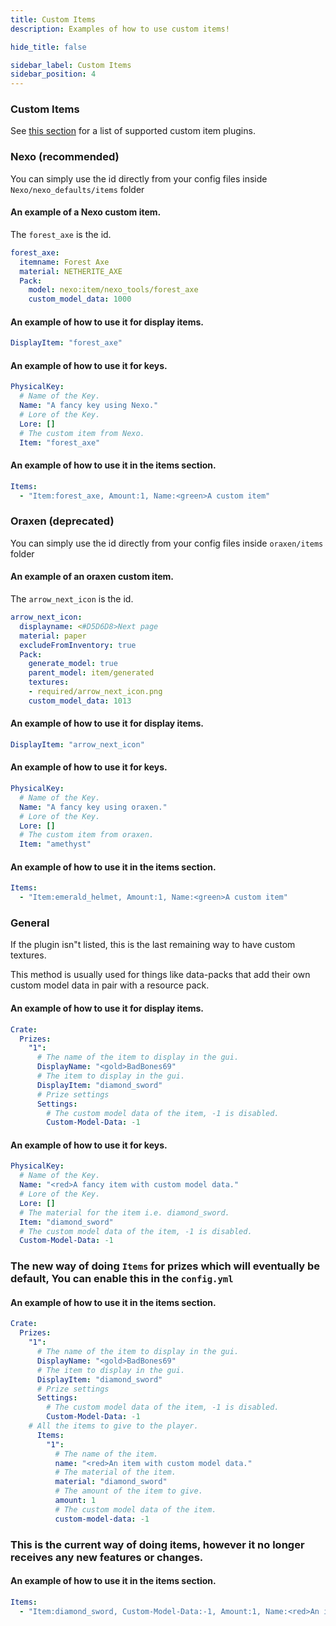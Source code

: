 ```yaml
---
title: Custom Items
description: Examples of how to use custom items!

hide_title: false

sidebar_label: Custom Items
sidebar_position: 4
---
```

### Custom Items
See [this section](../../../misc/plugin-support.md#custom-items) for a list of supported custom item plugins.

### Nexo (recommended)
You can simply use the id directly from your config files inside `Nexo/nexo_defaults/items` folder

#### An example of a Nexo custom item.
The `forest_axe` is the id.
```yaml
forest_axe:
  itemname: Forest Axe
  material: NETHERITE_AXE
  Pack:
    model: nexo:item/nexo_tools/forest_axe
    custom_model_data: 1000
```

#### An example of how to use it for display items.
```yaml
DisplayItem: "forest_axe"
```

#### An example of how to use it for keys.
```yaml
PhysicalKey:
  # Name of the Key.
  Name: "A fancy key using Nexo."
  # Lore of the Key.
  Lore: []
  # The custom item from Nexo.
  Item: "forest_axe"
```

#### An example of how to use it in the items section.
```yaml
Items:
  - "Item:forest_axe, Amount:1, Name:<green>A custom item"
```

### Oraxen (deprecated)
You can simply use the id directly from your config files inside `oraxen/items` folder

#### An example of an oraxen custom item.
The `arrow_next_icon` is the id.
```yaml
arrow_next_icon:
  displayname: <#D5D6D8>Next page
  material: paper
  excludeFromInventory: true
  Pack:
    generate_model: true
    parent_model: item/generated
    textures:
    - required/arrow_next_icon.png
    custom_model_data: 1013
```

#### An example of how to use it for display items.
```yaml
DisplayItem: "arrow_next_icon"
```

#### An example of how to use it for keys.
```yaml
PhysicalKey:
  # Name of the Key.
  Name: "A fancy key using oraxen."
  # Lore of the Key.
  Lore: []
  # The custom item from oraxen.
  Item: "amethyst"
```

#### An example of how to use it in the items section.
```yaml
Items:
  - "Item:emerald_helmet, Amount:1, Name:<green>A custom item"
```

### General
If the plugin isn"t listed, this is the last remaining way to have custom textures.

This method is usually used for things like data-packs that add their own custom model data in pair with a resource pack.

#### An example of how to use it for display items.
```yaml
Crate:
  Prizes:
    "1":
      # The name of the item to display in the gui.
      DisplayName: "<gold>BadBones69"
      # The item to display in the gui.
      DisplayItem: "diamond_sword"
      # Prize settings
      Settings:
        # The custom model data of the item, -1 is disabled.
        Custom-Model-Data: -1
```

#### An example of how to use it for keys.
```yaml
PhysicalKey:
  # Name of the Key.
  Name: "<red>A fancy item with custom model data."
  # Lore of the Key.
  Lore: []
  # The material for the item i.e. diamond_sword.
  Item: "diamond_sword"
  # The custom model data of the item, -1 is disabled.
  Custom-Model-Data: -1
```

### The new way of doing `Items` for prizes which will eventually be default, You can enable this in the `config.yml`
#### An example of how to use it in the items section.
```yaml
Crate:
  Prizes:
    "1":
      # The name of the item to display in the gui.
      DisplayName: "<gold>BadBones69"
      # The item to display in the gui.
      DisplayItem: "diamond_sword"
      # Prize settings
      Settings:
        # The custom model data of the item, -1 is disabled.
        Custom-Model-Data: -1
    # All the items to give to the player.
      Items:
        "1":
          # The name of the item.
          name: "<red>An item with custom model data."
          # The material of the item.
          material: "diamond_sword"
          # The amount of the item to give.
          amount: 1
          # The custom model data of the item.
          custom-model-data: -1
```

### This is the current way of doing items, however it no longer receives any new features or changes.
#### An example of how to use it in the items section.
```yaml
Items:
  - "Item:diamond_sword, Custom-Model-Data:-1, Amount:1, Name:<red>An item with custom model data."
```
